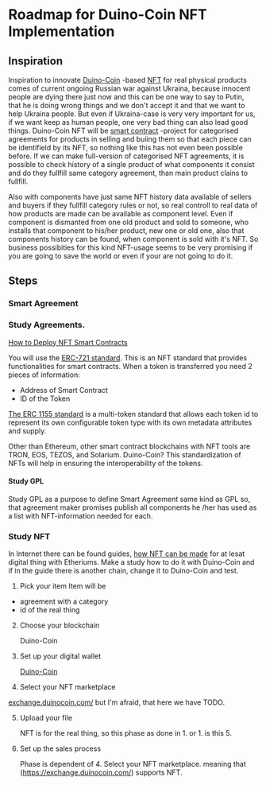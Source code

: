 # Roadmap for Duino-Coin NFT Implementation
## Inspiration
Inspiration to innovate [Duino-Coin](https://github.com/revoxhere/duino-coin) -based [NFT](https://en.wikipedia.org/wiki/Non-fungible_token) for real physical products comes of current ongoing Russian war against Ukraina, because innocent people are dying there just now and this can be one way to say to Putin, that he is doing wrong things and we don't accept it and that we want to help Ukraina people. But even if Ukraina-case is very very important for us, if we want keep as human people, one very bad thing can also lead good things. Duino-Coin NFT will be [smart contract](https://cyberscrilla.com/nft-smart-contracts-explained/) -project for categorised agreements for products in selling and buiing them so that each piece can be identifield by its NFT, so nothing like this has not even been possible before. If we can make full-version of categorised NFT agreements, it is possible to check history of a single product of what components it consist and do they fullfill same category agreement, than main product clains to fullfill.

Also with components have just same NFT history data available of sellers and buyers if they fullfill category rules or not, so real controll to real data of how products are made can be available as component level. Even if component is dismanted from one old product and sold to someone, who installs that component to his/her product, new one or old one, also that components history can be found, when component is sold with it's NFT. So business possibities for this kind NFT-usage seems to be very promising if you are going to save the world or even if your are not going to do it.
 
## Steps
### Smart Agreement
### Study Agreements.
[How to Deploy NFT Smart Contracts](https://betterprogramming.pub/how-to-deploy-nft-smart-contracts-9271ce5e91c0)

You will use the [ERC-721 standard](https://ethereum.org/en/developers/docs/standards/tokens/erc-721/). This is an NFT standard that provides functionalities for smart contracts. When a token is transferred you need 2 pieces of information:
- Address of Smart Contract
- ID of the Token

[The ERC 1155 standard](https://ethereum.org/fi/developers/docs/standards/tokens/erc-1155/) is a multi-token standard that allows each token id to represent its own configurable token type with its own metadata attributes and supply.

Other than Ethereum, other smart contract blockchains with NFT tools are TRON, EOS, TEZOS, and Solarium. Duino-Coin? This standardization of NFTs will help in ensuring the interoperability of the tokens. 

#### Study GPL
 Study GPL as a purpose to define Smart Agreement same kind as GPL so, that agreement maker promises publish all components  he /her has used as a list with NFT-information needed for each.
### Study NFT
 In Internet there can be found guides, [how NFT can be made](https://www.fool.com/investing/stock-market/market-sectors/financials/non-fungible-tokens/how-to-make-an-nft/) for at lesat digital thing with Etheriums. Make a study how to do it with Duino-Coin and if in the guide there is another chain, change it to Duino-Coin and test.
 
 1. Pick your item
 Item will be
 - agreement with a category
 - id of the real thing
 2. Choose your blockchain
 
     Duino-Coin
 
 3. Set up your digital wallet
 
     [Duino-Coin](https://wallet.duinocoin.com/)
 
 4. Select your NFT marketplace
 
 [exchange.duinocoin.com/](https://exchange.duinocoin.com/) but I'm afraid, that here we have TODO.
 
 5. Upload your file
 
     NFT is for the real thing, so this phase as done in 1. or 1. is this 5.
 
 6. Set up the sales process
 
     Phase is dependent of 4. Select your NFT marketplace. meaning that (https://exchange.duinocoin.com/) supports NFT.
